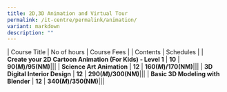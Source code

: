 ```yaml
---
title: 2D,3D Animation and Virtual Tour
permalink: /it-centre/permalink/animation/
variant: markdown
description: ""
---
```

| Course Title | No of hours | Course Fees |
| Contents | Schedules |
| **Create your 2D Cartoon Animation (For Kids) - Level 1**    | **10**     | **$90(M)/$95(NM)**|[](/files/2D_Animation_Cartoon_Course___Kids_Level_1.pdf)|[](/files/PC%20HW%20and%20SW/Webdesign_Schedules.pdf)|
| **Science Art Animation**    | **12**     | **$160(M)/$170(NM)**|[](/files/ScienceArt_Animation_course_outlines.pdf)|[](/files/PC%20HW%20and%20SW/Networking_Time_Table.pdf)|
| **3D Digital Interior Design**    | **12**     | **$290(M)/$300(NM)**|[](/files/Interior_Design_course_outlines.pdf)|[](/files/PC%20HW%20and%20SW/Networking_Time_Table.pdf)|
| **Basic 3D Modeling with Blender**    | **12**     | **$340(M)/$350(NM)**|[](/files/Blender_Basic_course_outlines.pdf)|[](/files/PC%20HW%20and%20SW/Webdesign_Schedules.pdf)|